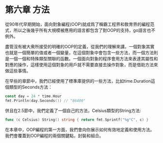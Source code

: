 # 第六章 方法

從90年代早期開始，面向對象編程(OOP)就成爲了稱霸工程界和敎育界的編程范式，所以之後幾乎所有大規模被應用的語言都包含了對OOP的支持，go語言也不例外。

盡管沒有被大衆所接受的明確的OOP的定義，從我們的理解來講，一個對象其實也就是一個簡單的值或者一個變量，在這個對象中會包含一些方法，而一個方法則是一個一個和特殊類型關聯的函數。一個面向對象的程序會用方法來表達其屬性和對應的操作，這樣使用這個對象的用戶就不需要直接去操作對象，而是借助方法來做這些事情。

在早些的章節中，我們已經使用了標準庫提供的一些方法，比如time.Duration這個類型的Seconds方法：

```Go
const day = 24 * time.Hour
fmt.Println(day.Seconds()) // "86400"
```

併且在2.5節中，我們定義了一個自己的方法，Celsius類型的String方法:

```Go
func (c Celsius) String() string { return fmt.Sprintf("%g°C", c) }
```

在本章中，OOP編程的第一方面，我們會向你展示如何有效地定義和使用方法。我們會覆蓋到OOP編程的兩個關鍵點，封裝和組合。
